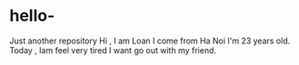# hello-
Just another repository
Hi , I am Loan 
I come from Ha Noi
I'm 23 years old.
Today , Iam feel very tired
I want go out with my friend.
